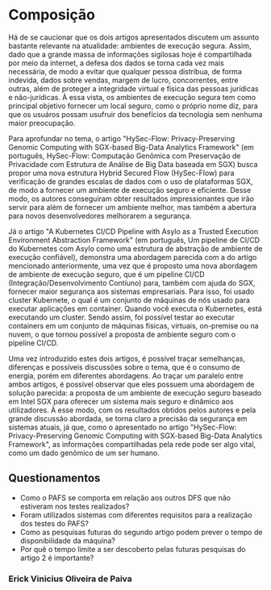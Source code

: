# Composição

<p>Há de se caucionar que os dois artigos apresentados discutem um assunto bastante relevante na atualidade: ambientes de execução segura. Assim, dado que a grande massa de informações sigilosas hoje é compartilhada por meio da internet, a defesa dos dados se torna cada vez mais necessária, de modo a evitar que qualquer pessoa distribua, de forma indevida, dados sobre vendas, margem de lucro, concorrentes, entre outras, além de proteger a integridade virtual e física das pessoas jurídicas e não-jurídicas. À essa vista, os ambientes de execução segura tem como principal objetivo fornecer um local seguro, como o próprio nome diz, para que os usuáros possam usufruir dos benefícios da tecnologia sem nenhuma maior preocupação.</p>
<p>Para aprofundar no tema, o artigo "HySec-Flow: Privacy-Preserving Genomic Computing with SGX-based Big-Data Analytics Framework" (em português, HySec-Flow: Computação Genômica com Preservação de Privacidade com Estrutura de Análise de Big Data baseada em SGX) busca propor uma nova estrutura Hybrid Secured Flow (HySec-Flow) para verificação de grandes escalas de dados com o uso de plataformas SGX, de modo a fornecer um ambiente de execução seguro e eficiente. Desse modo, os autores conseguiram obter resultados impressionantes que irão servir para além de fornecer um ambiente melhor, mas também a abertura para novos desenvolvedores melhorarem a segurança.</p>
<p>Já o artigo "A Kubernetes CI/CD Pipeline with Asylo as a Trusted Execution Environment Abstraction Framework" (em português, Um pipeline de CI/CD do Kubernetes com Asylo como uma estrutura de abstração de ambiente de execução confiável), demonstra uma abordagem parecida com a do artigo mencionado anteriormente, uma vez que é proposto uma nova abordagem de ambiente de execução seguro, que é um pipeline CI/CD (Integração/Desenvolvimento Contíuno) para, também com ajuda do SGX, fornecer maior segurança aos sistemas empresariais. Para isso, foi usado cluster Kubernete, o qual é um conjunto de máquinas de nós usado para executar aplicações em container. Quando você executa o Kubernetes, está executando um cluster. Sendo assim, foi possível testar ao executar containers em um conjunto de máquinas físicas, virtuais, on-premise ou na nuvem, o que tornou possível a proposta de ambiente seguro com o pipeline CI/CD.</p>
<p>Uma vez introduzido estes dois artigos, é possível traçar semelhanças, diferenças e possíveis discussões sobre o tema, que é o consumo de energia, porém em diferentes abordagens. Ao traçar um paralelo entre ambos artigos, é possível observar que eles possuem uma abordagem de solução parecida: a proposta de um ambiente de execução seguro baseado em Intel SGX para oferecer um sistema mais seguro e dinâmico aos utilizadores. À esse modo, com os resultados obtidos pelos autores e pela grande discussão abordada, se torna claro a precisão da segurança em sistemas atuais, já que, como o apresentado no artigo "HySec-Flow: Privacy-Preserving Genomic Computing with SGX-based Big-Data Analytics Framework", as informações compartilhadas pela rede pode ser algo vital, como um dado genômico de um ser humano.</p>


## Questionamentos
* Como o PAFS se comporta em relação aos outros DFS que não estiveram nos testes realizados?
* Foram utilizados sistemas com diferentes requisitos para a realização dos testes do PAFS?
* Como as pesquisas futuras do segundo artigo podem prever o tempo de disponibilidade da máquina?
* Por quê o tempo limite a ser descoberto pelas futuras pesquisas do artigo 2 é importante?

### Erick Vinicius Oliveira de Paiva


